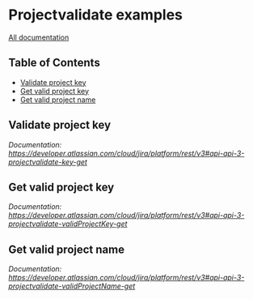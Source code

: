 # Projectvalidate examples

[All documentation](https://developer.atlassian.com/cloud/jira/platform/rest/v3#api-group-Projectvalidate)

## Table of Contents

- [Validate project key](#validate-project-key)
- [Get valid project key](#get-valid-project-key)
- [Get valid project name](#get-valid-project-name)

## Validate project key
_Documentation: https://developer.atlassian.com/cloud/jira/platform/rest/v3#api-api-3-projectvalidate-key-get_

## Get valid project key
_Documentation: https://developer.atlassian.com/cloud/jira/platform/rest/v3#api-api-3-projectvalidate-validProjectKey-get_

## Get valid project name
_Documentation: https://developer.atlassian.com/cloud/jira/platform/rest/v3#api-api-3-projectvalidate-validProjectName-get_

